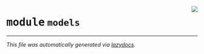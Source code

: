 <!-- markdownlint-disable -->

<a href="https://github.com/spqb/adabmDCApy/blob/main/adabmDCA/models/__init__.py"><img align="right" style="float:right;" src="https://img.shields.io/badge/-source-cccccc?style=flat-square"></a>

# <kbd>module</kbd> `models`








---

_This file was automatically generated via [lazydocs](https://github.com/ml-tooling/lazydocs)._

